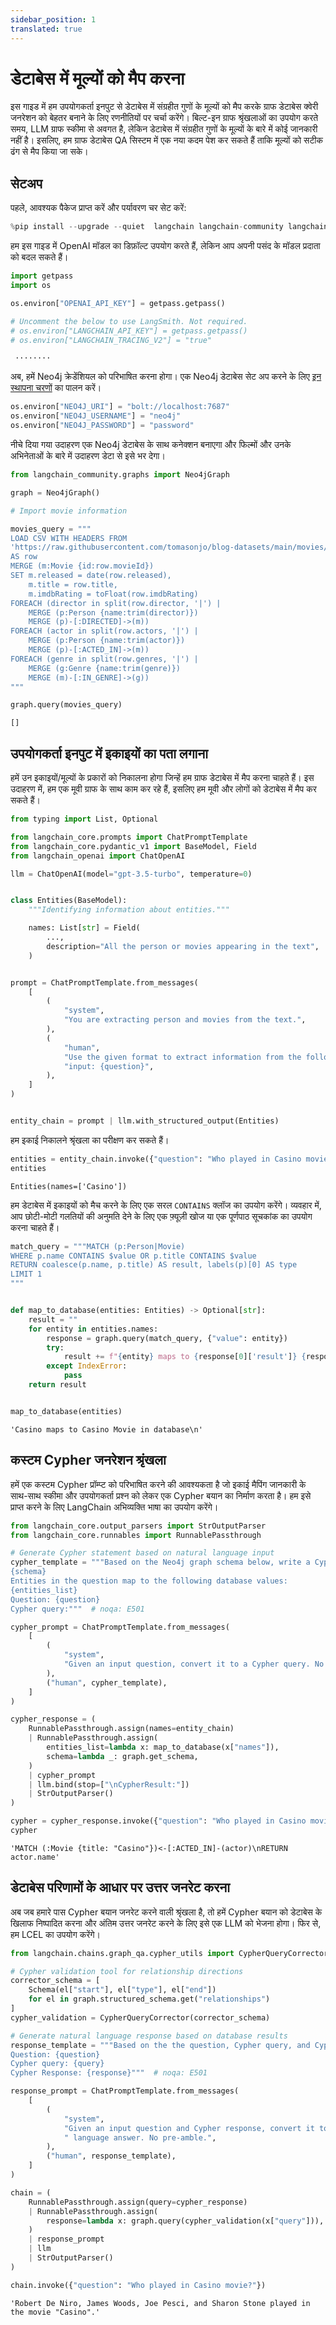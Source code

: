 ```yaml
---
sidebar_position: 1
translated: true
---
```


# डेटाबेस में मूल्यों को मैप करना

इस गाइड में हम उपयोगकर्ता इनपुट से डेटाबेस में संग्रहीत गुणों के मूल्यों को मैप करके ग्राफ डेटाबेस क्वेरी जनरेशन को बेहतर बनाने के लिए रणनीतियों पर चर्चा करेंगे।
बिल्ट-इन ग्राफ श्रृंखलाओं का उपयोग करते समय, LLM ग्राफ स्कीमा से अवगत है, लेकिन डेटाबेस में संग्रहीत गुणों के मूल्यों के बारे में कोई जानकारी नहीं है।
इसलिए, हम ग्राफ डेटाबेस QA सिस्टम में एक नया कदम पेश कर सकते हैं ताकि मूल्यों को सटीक ढंग से मैप किया जा सके।

## सेटअप

पहले, आवश्यक पैकेज प्राप्त करें और पर्यावरण चर सेट करें:

```python
%pip install --upgrade --quiet  langchain langchain-community langchain-openai neo4j
```

हम इस गाइड में OpenAI मॉडल का डिफ़ॉल्ट उपयोग करते हैं, लेकिन आप अपनी पसंद के मॉडल प्रदाता को बदल सकते हैं।

```python
import getpass
import os

os.environ["OPENAI_API_KEY"] = getpass.getpass()

# Uncomment the below to use LangSmith. Not required.
# os.environ["LANGCHAIN_API_KEY"] = getpass.getpass()
# os.environ["LANGCHAIN_TRACING_V2"] = "true"
```

```output
 ········
```

अब, हमें Neo4j क्रेडेंशियल को परिभाषित करना होगा।
एक Neo4j डेटाबेस सेट अप करने के लिए [इन स्थापना चरणों](https://neo4j.com/docs/operations-manual/current/installation/) का पालन करें।

```python
os.environ["NEO4J_URI"] = "bolt://localhost:7687"
os.environ["NEO4J_USERNAME"] = "neo4j"
os.environ["NEO4J_PASSWORD"] = "password"
```

नीचे दिया गया उदाहरण एक Neo4j डेटाबेस के साथ कनेक्शन बनाएगा और फिल्मों और उनके अभिनेताओं के बारे में उदाहरण डेटा से इसे भर देगा।

```python
from langchain_community.graphs import Neo4jGraph

graph = Neo4jGraph()

# Import movie information

movies_query = """
LOAD CSV WITH HEADERS FROM
'https://raw.githubusercontent.com/tomasonjo/blog-datasets/main/movies/movies_small.csv'
AS row
MERGE (m:Movie {id:row.movieId})
SET m.released = date(row.released),
    m.title = row.title,
    m.imdbRating = toFloat(row.imdbRating)
FOREACH (director in split(row.director, '|') |
    MERGE (p:Person {name:trim(director)})
    MERGE (p)-[:DIRECTED]->(m))
FOREACH (actor in split(row.actors, '|') |
    MERGE (p:Person {name:trim(actor)})
    MERGE (p)-[:ACTED_IN]->(m))
FOREACH (genre in split(row.genres, '|') |
    MERGE (g:Genre {name:trim(genre)})
    MERGE (m)-[:IN_GENRE]->(g))
"""

graph.query(movies_query)
```

```output
[]
```

## उपयोगकर्ता इनपुट में इकाइयों का पता लगाना

हमें उन इकाइयों/मूल्यों के प्रकारों को निकालना होगा जिन्हें हम ग्राफ डेटाबेस में मैप करना चाहते हैं। इस उदाहरण में, हम एक मूवी ग्राफ के साथ काम कर रहे हैं, इसलिए हम मूवी और लोगों को डेटाबेस में मैप कर सकते हैं।

```python
from typing import List, Optional

from langchain_core.prompts import ChatPromptTemplate
from langchain_core.pydantic_v1 import BaseModel, Field
from langchain_openai import ChatOpenAI

llm = ChatOpenAI(model="gpt-3.5-turbo", temperature=0)


class Entities(BaseModel):
    """Identifying information about entities."""

    names: List[str] = Field(
        ...,
        description="All the person or movies appearing in the text",
    )


prompt = ChatPromptTemplate.from_messages(
    [
        (
            "system",
            "You are extracting person and movies from the text.",
        ),
        (
            "human",
            "Use the given format to extract information from the following "
            "input: {question}",
        ),
    ]
)


entity_chain = prompt | llm.with_structured_output(Entities)
```

हम इकाई निकालने श्रृंखला का परीक्षण कर सकते हैं।

```python
entities = entity_chain.invoke({"question": "Who played in Casino movie?"})
entities
```

```output
Entities(names=['Casino'])
```

हम डेटाबेस में इकाइयों को मैच करने के लिए एक सरल `CONTAINS` क्लॉज का उपयोग करेंगे। व्यवहार में, आप छोटी-मोटी गलतियों की अनुमति देने के लिए एक फ़्यूज़ी खोज या एक पूर्णपाठ सूचकांक का उपयोग करना चाहते हैं।

```python
match_query = """MATCH (p:Person|Movie)
WHERE p.name CONTAINS $value OR p.title CONTAINS $value
RETURN coalesce(p.name, p.title) AS result, labels(p)[0] AS type
LIMIT 1
"""


def map_to_database(entities: Entities) -> Optional[str]:
    result = ""
    for entity in entities.names:
        response = graph.query(match_query, {"value": entity})
        try:
            result += f"{entity} maps to {response[0]['result']} {response[0]['type']} in database\n"
        except IndexError:
            pass
    return result


map_to_database(entities)
```

```output
'Casino maps to Casino Movie in database\n'
```

## कस्टम Cypher जनरेशन श्रृंखला

हमें एक कस्टम Cypher प्रॉम्प्ट को परिभाषित करने की आवश्यकता है जो इकाई मैपिंग जानकारी के साथ-साथ स्कीमा और उपयोगकर्ता प्रश्न को लेकर एक Cypher बयान का निर्माण करता है।
हम इसे प्राप्त करने के लिए LangChain अभिव्यक्ति भाषा का उपयोग करेंगे।

```python
from langchain_core.output_parsers import StrOutputParser
from langchain_core.runnables import RunnablePassthrough

# Generate Cypher statement based on natural language input
cypher_template = """Based on the Neo4j graph schema below, write a Cypher query that would answer the user's question:
{schema}
Entities in the question map to the following database values:
{entities_list}
Question: {question}
Cypher query:"""  # noqa: E501

cypher_prompt = ChatPromptTemplate.from_messages(
    [
        (
            "system",
            "Given an input question, convert it to a Cypher query. No pre-amble.",
        ),
        ("human", cypher_template),
    ]
)

cypher_response = (
    RunnablePassthrough.assign(names=entity_chain)
    | RunnablePassthrough.assign(
        entities_list=lambda x: map_to_database(x["names"]),
        schema=lambda _: graph.get_schema,
    )
    | cypher_prompt
    | llm.bind(stop=["\nCypherResult:"])
    | StrOutputParser()
)
```

```python
cypher = cypher_response.invoke({"question": "Who played in Casino movie?"})
cypher
```

```output
'MATCH (:Movie {title: "Casino"})<-[:ACTED_IN]-(actor)\nRETURN actor.name'
```

## डेटाबेस परिणामों के आधार पर उत्तर जनरेट करना

अब जब हमारे पास Cypher बयान जनरेट करने वाली श्रृंखला है, तो हमें Cypher बयान को डेटाबेस के खिलाफ निष्पादित करना और अंतिम उत्तर जनरेट करने के लिए इसे एक LLM को भेजना होगा।
फिर से, हम LCEL का उपयोग करेंगे।

```python
from langchain.chains.graph_qa.cypher_utils import CypherQueryCorrector, Schema

# Cypher validation tool for relationship directions
corrector_schema = [
    Schema(el["start"], el["type"], el["end"])
    for el in graph.structured_schema.get("relationships")
]
cypher_validation = CypherQueryCorrector(corrector_schema)

# Generate natural language response based on database results
response_template = """Based on the the question, Cypher query, and Cypher response, write a natural language response:
Question: {question}
Cypher query: {query}
Cypher Response: {response}"""  # noqa: E501

response_prompt = ChatPromptTemplate.from_messages(
    [
        (
            "system",
            "Given an input question and Cypher response, convert it to a natural"
            " language answer. No pre-amble.",
        ),
        ("human", response_template),
    ]
)

chain = (
    RunnablePassthrough.assign(query=cypher_response)
    | RunnablePassthrough.assign(
        response=lambda x: graph.query(cypher_validation(x["query"])),
    )
    | response_prompt
    | llm
    | StrOutputParser()
)
```

```python
chain.invoke({"question": "Who played in Casino movie?"})
```

```output
'Robert De Niro, James Woods, Joe Pesci, and Sharon Stone played in the movie "Casino".'
```
